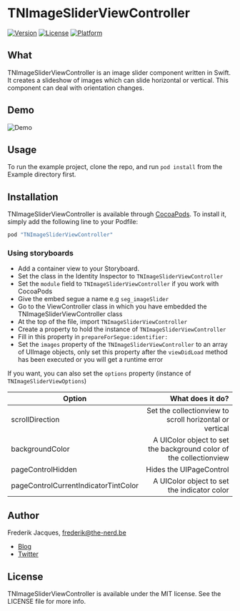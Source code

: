 # TNImageSliderViewController

[![Version](https://img.shields.io/cocoapods/v/TNImageSliderViewController.svg?style=flat)](http://cocoapods.org/pods/TNImageSliderViewController)
[![License](https://img.shields.io/cocoapods/l/TNImageSliderViewController.svg?style=flat)](http://cocoapods.org/pods/TNImageSliderViewController)
[![Platform](https://img.shields.io/cocoapods/p/TNImageSliderViewController.svg?style=flat)](http://cocoapods.org/pods/TNImageSliderViewController)

## What
TNImageSliderViewController is an image slider component written in Swift. It creates a slideshow of images which can slide horizontal or vertical.
This component can deal with orientation changes.

## Demo
![Demo](http://cl.ly/bjib/tnimagescroller-demo.gif)

## Usage

To run the example project, clone the repo, and run `pod install` from the Example directory first.

## Installation

TNImageSliderViewController is available through [CocoaPods](http://cocoapods.org). To install
it, simply add the following line to your Podfile:

```ruby
pod "TNImageSliderViewController"
```

### Using storyboards
* Add a container view to your Storyboard.
* Set the class in the Identity Inspector to `TNImageSliderViewController`
* Set the `module` field to `TNImageSliderViewController` if you work with CocoaPods
* Give the embed segue a name e.g `seg_imageSlider`
* Go to the ViewController class in which you have embedded the TNImageSliderViewController class
* At the top of the file, import `TNImageSliderViewController`
* Create a property to hold the instance of `TNImageSliderViewController`
* Fill in this property in `prepareForSegue:identifier:`
* Set the `images` property of the `TNImageSliderViewController` to an array of UIImage objects, only set this property after the `viewDidLoad` method has been executed or you will get a runtime error

If you want, you can also set the `options` property (instance of `TNImageSliderViewOptions`)

| Option            | What does it do?  |
| ---------         | -----:|
| scrollDirection   | Set the collectionview to scroll horizontal or vertical  |
| backgroundColor   | A UIColor object to set the background color of the collectionview   |
| pageControlHidden | Hides the UIPageControl |  
| pageControlCurrentIndicatorTintColor | A UIColor object to set the indicator color |  


## Author

Frederik Jacques, frederik@the-nerd.be
* [Blog](http://www.the-nerd.be/blog)
* [Twitter](http://www.twitter.com/thenerd_be)

## License

TNImageSliderViewController is available under the MIT license. See the LICENSE file for more info.
